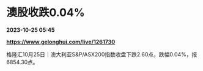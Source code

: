 # 澳股收跌0.04%

**2023-10-25 05:45**

**https://www.gelonghui.com/live/1261730**

格隆汇10月25日｜澳大利亚S&P/ASX200指数收盘下跌2.60点，跌幅0.04%，报6854.30点。